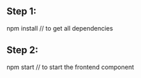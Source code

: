 ## Step 1:
npm install // to get all dependencies
## Step 2: 
npm start // to start the frontend component
